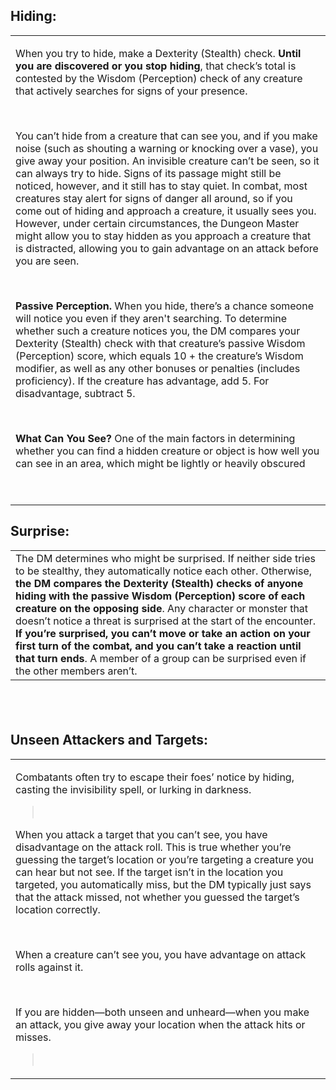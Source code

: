 ## **Hiding:**

<table><tbody><tr class="odd"><td><p>When you try to hide, make a Dexterity (Stealth) check. <strong>Until you are discovered or you stop hiding</strong>, that check’s total is contested by the Wisdom (Perception) check of any creature that actively searches for signs of your presence.</p><p> </p><p>You can’t hide from a creature that can see you, and if you make noise (such as shouting a warning or knocking over a vase), you give away your position. An invisible creature can’t be seen, so it can always try to hide. Signs of its passage might still be noticed, however, and it still has to stay quiet. In combat, most creatures stay alert for signs of danger all around, so if you come out of hiding and approach a creature, it usually sees you. However, under certain circumstances, the Dungeon Master might allow you to stay hidden as you approach a creature that is distracted, allowing you to gain advantage on an attack before you are seen.</p><p> </p><p><strong>Passive Perception.</strong> When you hide, there’s a chance someone will notice you even if they aren't searching. To determine whether such a creature notices you, the DM compares your Dexterity (Stealth) check with that creature’s passive Wisdom (Perception) score, which equals 10 + the creature’s Wisdom modifier, as well as any other bonuses or penalties (includes proficiency). If the creature has advantage, add 5. For disadvantage, subtract 5.</p><p> </p><p><strong>What Can You See?</strong> One of the main factors in determining whether you can find a hidden creature or object is how well you can see in an area, which might be lightly or heavily obscured</p><p> </p></td></tr></tbody></table>

## **Surprise:**

|                                                                                                                                                                                                                                                                                                                                                                                                                                                                                                                                                                                                                 |
|-----------------------------------------------------------------------------------------------------------------------------------------------------------------------------------------------------------------------------------------------------------------------------------------------------------------------------------------------------------------------------------------------------------------------------------------------------------------------------------------------------------------------------------------------------------------------------------------------------------------|
| The DM determines who might be surprised. If neither side tries to be stealthy, they automatically notice each other. Otherwise, **the DM compares the Dexterity (Stealth) checks of anyone hiding with the passive Wisdom (Perception) score of each creature on the opposing side**. Any character or monster that doesn’t notice a threat is surprised at the start of the encounter. **If you’re surprised, you can’t move or take an action on your first turn of the combat, and you can’t take a reaction until that turn ends**. A member of a group can be surprised even if the other members aren’t. |

##  

## **Unseen Attackers and Targets:**

<table><tbody><tr class="odd"><td><p>Combatants often try to escape their foes’ notice by hiding, casting the invisibility spell, or lurking in darkness.</p><blockquote><p> </p></blockquote><p>When you attack a target that you can’t see, you have disadvantage on the attack roll. This is true whether you’re guessing the target’s location or you’re targeting a creature you can hear but not see. If the target isn’t in the location you targeted, you automatically miss, but the DM typically just says that the attack missed, not whether you guessed the target’s location correctly.</p><p> </p><p>When a creature can’t see you, you have advantage on attack rolls against it.</p><p> </p><p>If you are hidden—both unseen and unheard—when you make an attack, you give away your location when the attack hits or misses.</p><blockquote><p> </p></blockquote></td></tr></tbody></table>